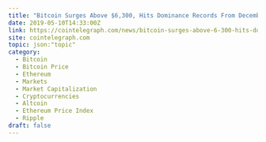```yaml
---
title: "Bitcoin Surges Above $6,300, Hits Dominance Records From December 2017"
date: 2019-05-10T14:33:00Z
link: https://cointelegraph.com/news/bitcoin-surges-above-6-300-hits-dominance-records-from-december-2017?utm_medium=RSS&utm_source=hune
site: cointelegraph.com
topic: json:"topic"
category:
  - Bitcoin
  - Bitcoin Price
  - Ethereum
  - Markets
  - Market Capitalization
  - Cryptocurrencies
  - Altcoin
  - Ethereum Price Index
  - Ripple
draft: false
---
```

